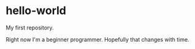 # hello-world
My first repository.

Right now I'm a beginner programmer. Hopefully that changes with time.

